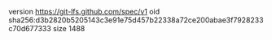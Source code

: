 version https://git-lfs.github.com/spec/v1
oid sha256:d3b2820b5205143c3e91e75d457b22338a72ce200abae3f7928233c70d677333
size 1488
